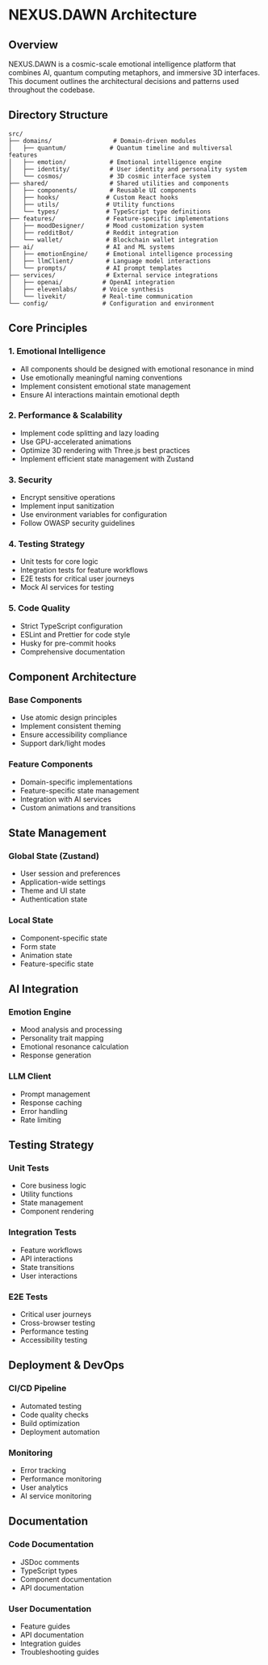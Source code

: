 # NEXUS.DAWN Architecture

## Overview
NEXUS.DAWN is a cosmic-scale emotional intelligence platform that combines AI, quantum computing metaphors, and immersive 3D interfaces. This document outlines the architectural decisions and patterns used throughout the codebase.

## Directory Structure

```
src/
├── domains/                 # Domain-driven modules
│   ├── quantum/            # Quantum timeline and multiversal features
│   ├── emotion/            # Emotional intelligence engine
│   ├── identity/           # User identity and personality system
│   └── cosmos/             # 3D cosmic interface system
├── shared/                 # Shared utilities and components
│   ├── components/         # Reusable UI components
│   ├── hooks/             # Custom React hooks
│   ├── utils/             # Utility functions
│   └── types/             # TypeScript type definitions
├── features/              # Feature-specific implementations
│   ├── moodDesigner/      # Mood customization system
│   ├── redditBot/         # Reddit integration
│   └── wallet/            # Blockchain wallet integration
├── ai/                    # AI and ML systems
│   ├── emotionEngine/     # Emotional intelligence processing
│   ├── llmClient/         # Language model interactions
│   └── prompts/           # AI prompt templates
├── services/              # External service integrations
│   ├── openai/           # OpenAI integration
│   ├── elevenlabs/       # Voice synthesis
│   └── livekit/          # Real-time communication
└── config/               # Configuration and environment
```

## Core Principles

### 1. Emotional Intelligence
- All components should be designed with emotional resonance in mind
- Use emotionally meaningful naming conventions
- Implement consistent emotional state management
- Ensure AI interactions maintain emotional depth

### 2. Performance & Scalability
- Implement code splitting and lazy loading
- Use GPU-accelerated animations
- Optimize 3D rendering with Three.js best practices
- Implement efficient state management with Zustand

### 3. Security
- Encrypt sensitive operations
- Implement input sanitization
- Use environment variables for configuration
- Follow OWASP security guidelines

### 4. Testing Strategy
- Unit tests for core logic
- Integration tests for feature workflows
- E2E tests for critical user journeys
- Mock AI services for testing

### 5. Code Quality
- Strict TypeScript configuration
- ESLint and Prettier for code style
- Husky for pre-commit hooks
- Comprehensive documentation

## Component Architecture

### Base Components
- Use atomic design principles
- Implement consistent theming
- Ensure accessibility compliance
- Support dark/light modes

### Feature Components
- Domain-specific implementations
- Feature-specific state management
- Integration with AI services
- Custom animations and transitions

## State Management

### Global State (Zustand)
- User session and preferences
- Application-wide settings
- Theme and UI state
- Authentication state

### Local State
- Component-specific state
- Form state
- Animation state
- Feature-specific state

## AI Integration

### Emotion Engine
- Mood analysis and processing
- Personality trait mapping
- Emotional resonance calculation
- Response generation

### LLM Client
- Prompt management
- Response caching
- Error handling
- Rate limiting

## Testing Strategy

### Unit Tests
- Core business logic
- Utility functions
- State management
- Component rendering

### Integration Tests
- Feature workflows
- API interactions
- State transitions
- User interactions

### E2E Tests
- Critical user journeys
- Cross-browser testing
- Performance testing
- Accessibility testing

## Deployment & DevOps

### CI/CD Pipeline
- Automated testing
- Code quality checks
- Build optimization
- Deployment automation

### Monitoring
- Error tracking
- Performance monitoring
- User analytics
- AI service monitoring

## Documentation

### Code Documentation
- JSDoc comments
- TypeScript types
- Component documentation
- API documentation

### User Documentation
- Feature guides
- API documentation
- Integration guides
- Troubleshooting guides 